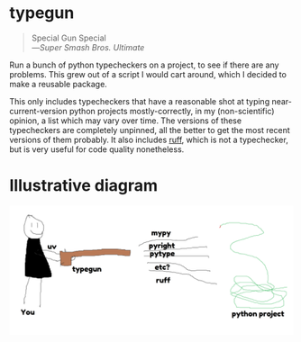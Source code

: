 # typegun

> Special Gun Special\
—_Super Smash Bros. Ultimate_

Run a bunch of python typecheckers on a project, to see if there are any problems. This grew out of a script I would cart around, which I decided to make a reusable package.

This only includes typecheckers that have a reasonable shot at typing near-current-version python projects mostly-correctly, in my (non-scientific) opinion, a list which may vary over time. The versions of these typecheckers are completely unpinned, all the better to get the most recent versions of them probably. It also includes [ruff](https://docs.astral.sh/ruff/), which is not a typechecker, but is very useful for code quality nonetheless.

# Illustrative diagram

![poorly-drawn cartoon image of a man firing a shotgun (the bullets of which have been labelled "mypy", "pyright", etc) at a python project](readme_diagram.png)
